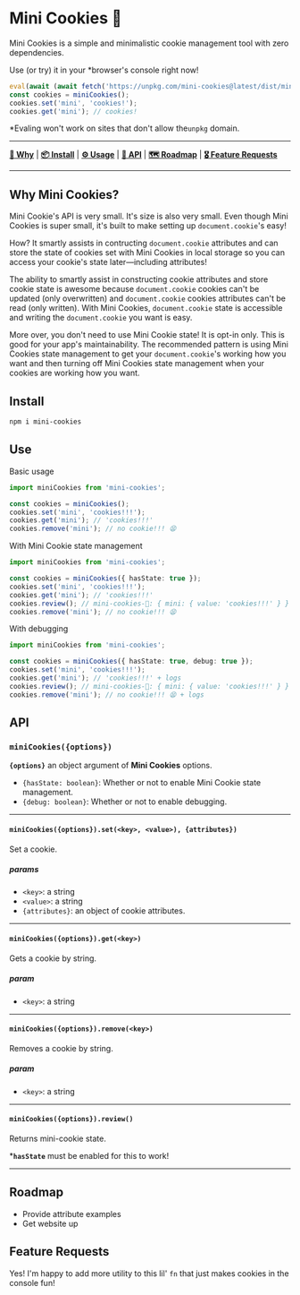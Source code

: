 # Mini Cookies 🍪

Mini Cookies is a simple and minimalistic cookie management tool with zero dependencies.

Use (or try) it in your \*browser's console right now!

```js
eval(await (await fetch('https://unpkg.com/mini-cookies@latest/dist/mini-cookies.umd.js')).text())
const cookies = miniCookies();
cookies.set('mini', 'cookies!');
cookies.get('mini'); // cookies!
```

\*Evaling won't work on sites that don't allow the`unpkg` domain.

---

[**🤔 Why**](#why-mini-cookies) | [**📦 Install**](#install) | [**⚙️ Usage**](#usage) | [**🧬 API**](#api) | [**🗺 Roadmap**](#roadmap) | [**🎖 Feature Requests**](#feature-requests)

---

## Why Mini Cookies?

Mini Cookie's API is very small. It's size is also very small. Even though Mini Cookies is super small, it's built to make setting up `document.cookie`'s easy!

How? It smartly assists in contructing `document.cookie` attributes and can store the state of cookies set with Mini Cookies in local storage so you can access your cookie's state later—including attributes!

The ability to smartly assist in constructing cookie attributes and store cookie state is awesome because `document.cookie` cookies can't be updated (only overwritten) and `document.cookie` cookies attributes can't be read (only written). With Mini Cookies, `document.cookie` state is accessible and writing the `document.cookie` you want is easy.

More over, you don't need to use Mini Cookie state! It is opt-in only. This is good for your app's maintainability. The recommended pattern is using Mini Cookies state management to get your `document.cookie`'s working how you want and then turning off Mini Cookies state management when your cookies are working how you want.

## Install

```bash
npm i mini-cookies
```

## Use

Basic usage

```typescript
import miniCookies from 'mini-cookies';

const cookies = miniCookies();
cookies.set('mini', 'cookies!!!');
cookies.get('mini'); // 'cookies!!!'
cookies.remove('mini'); // no cookie!!! 😫
```

With Mini Cookie state management

```typescript
import miniCookies from 'mini-cookies';

const cookies = miniCookies({ hasState: true });
cookies.set('mini', 'cookies!!!');
cookies.get('mini'); // 'cookies!!!'
cookies.review(); // mini-cookies-🍪: { mini: { value: 'cookies!!!' } }
cookies.remove('mini'); // no cookie!!! 😫
```

With debugging

```typescript
import miniCookies from 'mini-cookies';

const cookies = miniCookies({ hasState: true, debug: true });
cookies.set('mini', 'cookies!!!');
cookies.get('mini'); // 'cookies!!!' + logs
cookies.review(); // mini-cookies-🍪: { mini: { value: 'cookies!!!' } }
cookies.remove('mini'); // no cookie!!! 😫 + logs
```

## API

### `miniCookies({options})`

**`{options}`** an object argument of **Mini Cookies** options.

- `{hasState: boolean}`: Whether or not to enable Mini Cookie state management.
- `{debug: boolean}`: Whether or not to enable debugging.

---

#### `miniCookies({options}).set(<key>, <value>), {attributes})`

Set a cookie.

##### params

- `<key>`: a string
- `<value>`: a string
- `{attributes}`: an object of cookie attributes.

---

#### `miniCookies({options}).get(<key>)`

Gets a cookie by string.

##### param

- `<key>`: a string

---

#### `miniCookies({options}).remove(<key>)`

Removes a cookie by string.

##### param

- `<key>`: a string

---

#### `miniCookies({options}).review()`

Returns mini-cookie state.

\***`hasState`** must be enabled for this to work!

---

## Roadmap

- Provide attribute examples
- Get website up

## Feature Requests

Yes! I'm happy to add more utility to this lil' `fn` that just makes cookies in the console fun!
